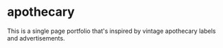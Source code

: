 # apothecary
This is a single page portfolio that's inspired by vintage apothecary labels and advertisements.
